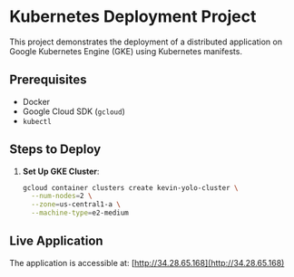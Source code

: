 # Kubernetes Deployment Project

This project demonstrates the deployment of a distributed application on Google Kubernetes Engine (GKE) using Kubernetes manifests.

## Prerequisites

- Docker
- Google Cloud SDK (`gcloud`)
- `kubectl`

## Steps to Deploy

1. **Set Up GKE Cluster**:
   ```bash
   gcloud container clusters create kevin-yolo-cluster \
     --num-nodes=2 \
     --zone=us-central1-a \
     --machine-type=e2-medium

## Live Application

The application is accessible at: [http://34.28.65.168](http://34.28.65.168)
